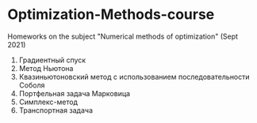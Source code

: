 # Optimization-Methods-course
Homeworks on the subject "Numerical methods of optimization" (Sept 2021)

1. Градиентный спуск
2. Метод Ньютона
3. Квазиньютоновский метод с использованием последовательности Соболя
4. Портфельная задача Марковица
5. Симплекс-метод
6. Транспортная задача
